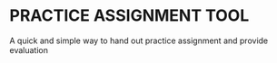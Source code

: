 PRACTICE ASSIGNMENT TOOL
===========================================================================
A quick and simple way to hand out practice assignment and provide evaluation
